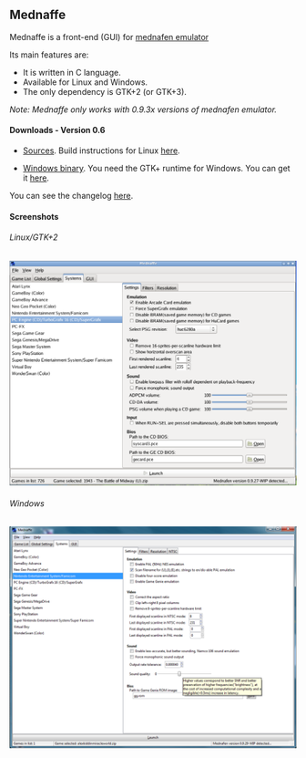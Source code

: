 ## Mednaffe
Mednaffe is a front-end (GUI) for [mednafen emulator](http://mednafen.sourceforge.net "mednafen emulator")

Its main features are:

 * It is written in C language.
 * Available for Linux and Windows.
 * The only dependency is GTK+2 (or GTK+3).

*Note: Mednaffe only works with 0.9.3x versions of mednafen emulator.*

#### Downloads - Version 0.6
 * [Sources](https://sites.google.com/site/amatcoder/mednaffe/downloads/mednaffe-0.6.tar.gz?attredirects=0&d=1 "mednaffe-0.6.tar.gz").
Build instructions for Linux [here](https://github.com/AmatCoder/mednaffe/blob/wiki/Building.md "Building on Linux").

 * [Windows binary](https://sites.google.com/site/amatcoder/mednaffe/downloads/mednaffe-0.6.zip?attredirects=0&d=1 "mednaffe-0.6.zip").
You need the GTK+ runtime for Windows. You can get it [here](http://downloads.sourceforge.net/gtk-win/gtk2-runtime-2.24.10-2012-10-10-ash.exe?download "gtk2-runtime-2.24.10-2012-10-10-ash.exe").

You can see the changelog [here](https://github.com/AmatCoder/mednaffe/blob/master/ChangeLog "ChangeLog").

#### Screenshots

###### Linux/GTK+2

![Mednaffe on Linux/GTK+2](https://github.com/AmatCoder/mednaffe/blob/wiki/screenshot_0830121713.png "Mednaffe on Linux/GTK+2")

###### Windows

![Mednaffe on Windows 7](https://github.com/AmatCoder/mednaffe/blob/wiki/screen_29_8_2013.png "Mednaffe on Windows 7")

